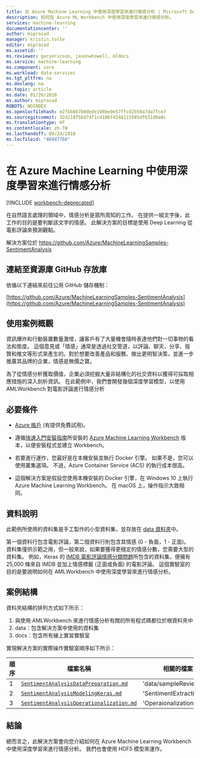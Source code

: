 ```yaml
---
title: 在 Azure Machine Learning 中使用深度學習來進行情感分析 | Microsoft Docs
description: 如何在 Azure ML Workbench 中使用深度學習來進行情感分析。
services: machine-learning
documentationcenter: ''
author: miprasad
manager: kristin.tolle
editor: miprasad
ms.assetid: ''
ms.reviewer: garyericson, jasonwhowell, mldocs
ms.service: machine-learning
ms.component: core
ms.workload: data-services
ms.tgt_pltfrm: na
ms.devlang: na
ms.topic: article
ms.date: 01/20/2018
ms.author: miprasad
ROBOTS: NOINDEX
ms.openlocfilehash: e2fbb0b7b0dede198be0e57ffcd2b58a7da7fce7
ms.sourcegitcommit: 32d218f5bd74f1cd106f4248115985df631d0a8c
ms.translationtype: HT
ms.contentlocale: zh-TW
ms.lasthandoff: 09/24/2018
ms.locfileid: "46947766"
---
```

# <a name="sentiment-analysis-using-deep-learning-with-azure-machine-learning"></a>在 Azure Machine Learning 中使用深度學習來進行情感分析

[!INCLUDE [workbench-deprecated](../../../includes/aml-deprecating-preview-2017.md)] 



在自然語言處理的領域中，情感分析是眾所周知的工作。 在提供一組文字後，此工作的目的是要判斷該文字的情感。 此解決方案的目標是使用 Deep Learning 從電影評論來預測觀點。

解決方案位於 https://github.com/Azure/MachineLearningSamples-SentimentAnalysis

## <a name="link-to-the-gallery-github-repository"></a>連結至資源庫 GitHub 存放庫

依循以下連結來前往公用 GitHub 儲存機制：

[https://github.com/Azure/MachineLearningSamples-SentimentAnalysis](https://github.com/Azure/MachineLearningSamples-SentimentAnalysis)

## <a name="use-case-overview"></a>使用案例概觀

資訊爆炸和行動裝置數量激增，讓客戶有了大量機會隨時表達他們對一切事物的看法和態度。 這個意見或「情感」通常是透過社交管道，以評論、聊天、分享、按贊和推文等形式來產生的。對於想要改善產品和服務、做出更明智決策，並進一步推廣其品牌的企業，情感是無價之寶。

為了從情感分析獲取價值，企業必須挖掘大量非結構化的社交資料以獲得可採取相應措施的深入剖析資訊。 在此範例中，我們會開發幾個深度學習模型，以使用 AMLWorkbench 對電影評論進行情感分析

## <a name="prerequisites"></a>必要條件

* [Azure 帳戶](https://azure.microsoft.com/free/) (有提供免費試用)。

* 遵循[快速入門安裝指南](quickstart-installation.md)所安裝的 [Azure Machine Learning Workbench](../service/overview-what-is-azure-ml.md) 版本，以便安裝程式並建立 Workbench。

* 若要進行運作，您最好是在本機安裝並執行 Docker 引擎。 如果不是，您可以使用叢集選項。 不過，Azure Container Service (ACS) 的執行成本很高。

* 這個解決方案是假設您使用本機安裝的 Docker 引擎，在 Windows 10 上執行 Azure Machine Learning Workbench。 在 macOS 上，操作指示大致相同。

## <a name="data-description"></a>資料說明

此範例所使用的資料集是手工製作的小型資料集，並存放在 [data 資料夾](https://github.com/Azure/MachineLearningSamples-SentimentAnalysis/tree/master/data)中。

第一個資料行包含電影評論，第二個資料行則包含其情感 (0 - 負面，1 - 正面)。 資料集僅供示範之用，但一般來說，如果要獲得更穩定的情感分數，您需要大型的資料集。 例如，Keras 的 [IMDB 電影評論情感分類問題](https://keras.io/datasets/#datasets )所包含的資料集，便擁有 25,000 條來自 IMDB 並加上情感標籤 (正面或負面) 的電影評論。 這個實驗室的目的是要說明如何在 AMLWorkbench 中使用深度學習來進行情感分析。

## <a name="scenario-structure"></a>案例結構

資料夾結構的排列方式如下所示：

1. 與使用 AMLWorkbench 來進行情感分析有關的所有程式碼都位於根資料夾中
2. data：包含解決方案中使用的資料集
3. docs：包含所有線上實習實驗室

實現解決方案的實際操作實驗室順序如下所示：

| 順序| 檔案名稱 | 相關的檔案 |
|--|-----------|------|
| 1 | [`SentimentAnalysisDataPreparation.md`](https://github.com/Azure/MachineLearningSamples-SentimentAnalysis/blob/master/docs/SentimentAnalysisDataPreparation.md) | 'data/sampleReviews.txt' |
| 2 | [`SentimentAnalysisModelingKeras.md`](https://github.com/Azure/MachineLearningSamples-SentimentAnalysis/blob/master/docs/SentimentAnalysisModelingKeras.md) | 'SentimentExtraction.py' |
| 3 | [`SentimentAnalysisOperationalization.md`](https://github.com/Azure/MachineLearningSamples-SentimentAnalysis/blob/master/docs/SentimentAnalysisOperationalization.md) | 'Operaionalization' |

## <a name="conclusion"></a>結論

總而言之，此解決方案會向您介紹如何在 Azure Machine Learning Workbench 中使用深度學習來進行情感分析。 我們也會使用 HDF5 模型來運作。

